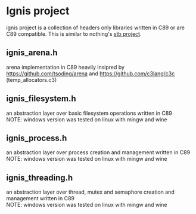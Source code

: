 # Ignis project
ignis project is a collection of headers only libraries written in C89 or are C89 compatible. This is similar to nothing's [stb project](https://github.com/nothings/stb).

## ignis_arena.h
arena implementation in C89 
heavily insipred by https://github.com/tsoding/arena and https://github.com/c3lang/c3c (temp_allocators.c3)
## ignis_filesystem.h
an abstraction layer over basic filesystem operations written in C89  
NOTE: windows version was tested on linux with mingw and wine
## ignis_process.h
an abstraction layer over process creation and management written in C89  
NOTE: windows version was tested on linux with mingw and wine
## ignis_threading.h
an abstraction layer over thread, mutex and semaphore creation and management written in C89  
NOTE: windows version was tested on linux with mingw and wine
